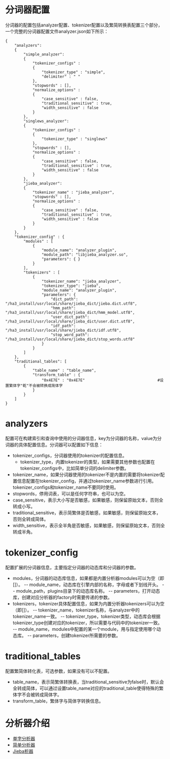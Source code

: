 # 分词器配置
分词器的配置包括analyzer配置、tokenizer配置以及繁简转换表配置三个部分，一个完整的分词器配置文件analyzer.json如下所示：
```
{   
    "analyzers":
    {
        "simple_analyzer":
        {
            "tokenizer_configs" :
            {
                "tokenizer_type" : "simple",
                "delimiter" : " "
            },
            "stopwords" : [],
            "normalize_options" :
            {
                "case_sensitive" : false,
                "traditional_sensitive" : true,
                "width_sensitive" : false
            }
        },
        "singlews_analyzer":
        {
            "tokenizer_configs" :
            {
                "tokenizer_type" : "singlews"
            },
            "stopwords" : [],
            "normalize_options" :
            {
                "case_sensitive" : false,
                "traditional_sensitive" : true,
                "width_sensitive" : false
            }
        },
        "jieba_analyzer":
        {
            "tokenizer_name" : "jieba_analyzer",
            "stopwords" : [],
            "normalize_options" :
            {
                "case_sensitive" : false,
                "traditional_sensitive" : true,
                "width_sensitive" : false
            }
        }
    },
    "tokenizer_config" : {
        "modules" : [
            {
                "module_name": "analyzer_plugin",
                "module_path": "libjieba_analyzer.so",
                "parameters": { }
            }
        ],
        "tokenizers" : [
            {
                "tokenizer_name": "jieba_analyzer",
                "tokenizer_type": "jieba",
                "module_name": "analyzer_plugin",
                "parameters": {
                    "dict_path": "/ha3_install/usr/local/share/jieba_dict/jieba.dict.utf8",
                    "hmm_path": "/ha3_install/usr/local/share/jieba_dict/hmm_model.utf8",
                    "user_dict_path": "/ha3_install/usr/local/share/jieba_dict/user.dict.utf8",
                    "idf_path": "/ha3_install/usr/local/share/jieba_dict/idf.utf8",
                    "stop_word_path": "/ha3_install/usr/local/share/jieba_dict/stop_words.utf8"
                }
            }
        ]
    },
    "traditional_tables": [
        {
            "table_name" : "table_name",
            "transform_table" : {
                "0x4E7E" : "0x4E7E"                                #设置繁体字"乾"不会被转换成简体字
            }
        }
    ]
}
```
# analyzers
配置可在构建索引和查询中使用的分词器信息，key为分词器的名称，value为分词器的具体配置信息。分词器可以配置如下信息：
- tokenizer_configs，分词器使用的tokenizer的配置信息。
  -  tokenizer_type，内置tokenizer的类型，如果需要其他参数也配置在tokenizer_configs中，比如简单分词的delimiter参数。
- tokenizer_name，如果分词器使用的tokenizer不是内置的需要将tokenizer配置信息配置在tokenizer_config，并通过tokenizer_name参数进行引用。tokenizer_configs和tokenizer_name不要同时使用。
- stopwords，停用词表，可以是任何字符串，也可以为空。
- case_sensitive，表示大小写是否敏感，如果敏感，则保留原始文本，否则全转成小写。
- traditional_sensitive，表示简繁体是否敏感，如果敏感，则保留原始文本，否则全转成简体。
- width_sensitive，表示全半角是否敏感，如果敏感，则保留原始文本，否则全转成半角。

# tokenizer_config
配置扩展的分词器信息，主要指定分词器的动态库和分词器的参数。
- modules，分词器的动态库信息，如果都是内置分析器modules可以为空（即[]）。
  -- module_name，动态库在引擎内部的名称，字母或者下划线开头。
  -- module_path，plugins目录下的动态库名称。
  -- parameters，打开动态库，创建对应分析器的factory时需要传递的参数。
- tokenizers，tokenizer具体配置信息，如果为内置分析器tokenizers可以为空（即[]）。
  -- tokenizer_name，tokenizer名称，与analyzer中的tokenizer_name一致。
  -- tokenizer_type，tokenizer类型，动态库会根据tokenizer_type创建对应的tokenizer，所以需要与代码中的tokenizer一致。
  -- module_name，modules中配置的某一个module，用与指定使用哪个动态库。
  -- parameters，创建tokenizer所需要的参数。
# traditional_tables
配置繁简体转化表，可选参数，如果没有可以不配置。

- table_name，表示简繁体转换表，当traditional_sensitive为false时，默认会全转成简体，可以通过设置table_name对应的traditional_table使得特殊的繁体字不会被转成简体字。
- transform_table，繁体字与简体字转换信息。

# 分析器介绍
- [单字分析器](./单字分析器.md)
- [简单分析器](./简单分析器.md)
- [Jieba析器](./Jieba分析器.md)